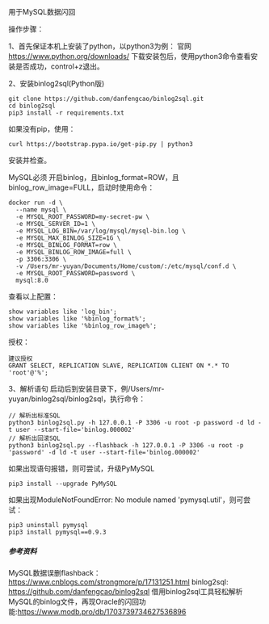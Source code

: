 用于MySQL数据闪回

操作步骤：

1、首先保证本机上安装了python，以python3为例：
官网 https://www.python.org/downloads/ 下载安装包后，使用python3命令查看安装是否成功，control+z退出。

2、安装binlog2sql(Python版)
```
git clone https://github.com/danfengcao/binlog2sql.git
cd binlog2sql
pip3 install -r requirements.txt
```
如果没有pip，使用：
```
curl https://bootstrap.pypa.io/get-pip.py | python3
```
安装并检查。

MySQL必须 开启binlog，且binlog_format=ROW，且binlog_row_image=FULL，启动时使用命令：
```
docker run -d \
  --name mysql \
  -e MYSQL_ROOT_PASSWORD=my-secret-pw \
  -e MYSQL_SERVER_ID=1 \
  -e MYSQL_LOG_BIN=/var/log/mysql/mysql-bin.log \
  -e MYSQL_MAX_BINLOG_SIZE=1G \
  -e MYSQL_BINLOG_FORMAT=row \
  -e MYSQL_BINLOG_ROW_IMAGE=full \
  -p 3306:3306 \
  -v /Users/mr-yuyan/Documents/Home/custom/:/etc/mysql/conf.d \
  -e MYSQL_ROOT_PASSWORD=password \
  mysql:8.0
```
查看以上配置：
```
show variables like 'log_bin';
show variables like '%binlog_format%';
show variables like '%binlog_row_image%';
```
授权：
```
建议授权
GRANT SELECT, REPLICATION SLAVE, REPLICATION CLIENT ON *.* TO 'root'@'%';
```

3、解析语句
启动后到安装目录下，例/Users/mr-yuyan/binlog2sql/binlog2sql，执行命令：

```
// 解析出标准SQL
python3 binlog2sql.py -h 127.0.0.1 -P 3306 -u root -p password -d ld -t user --start-file='binlog.000002'
// 解析出回滚SQL
python3 binlog2sql.py --flashback -h 127.0.0.1 -P 3306 -u root -p 'password' -d ld -t user --start-file='binlog.000002'
```

如果出现语句报错，则可尝试，升级PyMySQL
```
pip3 install --upgrade PyMySQL
```
如果出现ModuleNotFoundError: No module named 'pymysql.util'，则可尝试：
```
pip3 uninstall pymysql
pip3 install pymysql==0.9.3
```

##### 参考资料
MySQL数据误删flashback：  https://www.cnblogs.com/strongmore/p/17131251.html
binlog2sql: https://github.com/danfengcao/binlog2sql
借用binlog2sql工具轻松解析MySQL的binlog文件，再现Oracle的闪回功能:https://www.modb.pro/db/1703739734627536896
